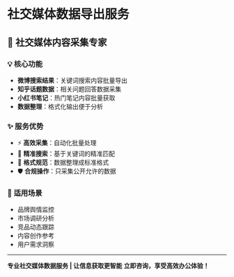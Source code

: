 # 社交媒体数据导出服务

## 🎯 **社交媒体内容采集专家**

### 💡 **核心功能**
- **微博搜索结果**：关键词搜索内容批量导出
- **知乎话题数据**：相关问题回答数据采集
- **小红书笔记**：热门笔记内容批量获取
- **数据整理**：格式化输出便于分析

### ✨ **服务优势**
- ⚡ **高效采集**：自动化批量处理
- 🎯 **精准搜索**：基于关键词的精准匹配
- 💼 **格式规范**：数据整理成标准格式
- 🛡️ **合规操作**：只采集公开允许的数据

### 🎨 **适用场景**
- 品牌舆情监控
- 市场调研分析
- 竞品动态跟踪
- 内容创作参考
- 用户需求洞察

---

**专业社交媒体数据服务 | 让信息获取更智能**
**立即咨询，享受高效办公体验！**